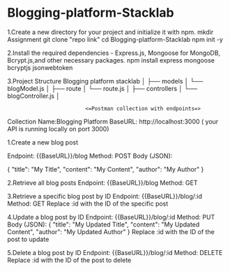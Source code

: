 # Blogging-platform-Stacklab

1.Create a new directory for your project and initialize it with npm.
mkdir Assignment
git clone "repo link"
cd Blogging-platform-Stacklab
npm init -y

2.Install the required dependencies - Express.js, Mongoose for MongoDB, Bcrypt.js,and other necessary packages.
npm install express mongoose bcryptjs jsonwebtoken

3.Project Structure
Blogging platform stacklab
│
├── models
│   └── blogModel.js
│
├── route
│   └── route.js
│
├── controllers
│   └── blogController.js
│


                             <=Postman collection with endpoints=>

Collection Name:Blogging Platform
BaseURL: http://localhost:3000 ( your API is running locally on port 3000)

1.Create a new blog post

Endpoint: {{BaseURL}}/blog
Method: POST
Body (JSON):

{
  "title": "My Title",
  "content": "My Content",
  "author": "My Author"
}

2.Retrieve all blog posts
Endpoint: {{BaseURL}}/blog
Method: GET

3.Retrieve a specific blog post by ID
Endpoint: {{BaseURL}}/blog/:id
Method: GET
Replace :id with the ID of the specific post

4.Update a blog post by ID
Endpoint: {{BaseURL}}/blog/:id
Method: PUT
Body (JSON):
{
  "title": "My Updated Title",
  "content": "My Updated Content",
  "author": "My Updated Author"
}
Replace :id with the ID of the post to update

5.Delete a blog post by ID
Endpoint: {{BaseURL}}/blog/:id
Method: DELETE
Replace :id with the ID of the post to delete
